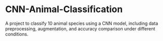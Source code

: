 # CNN-Animal-Classification
A project to classify 10 animal species using a CNN model, including data preprocessing, augmentation, and accuracy comparison under different conditions.
